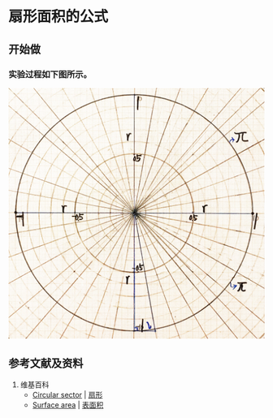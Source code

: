 # 扇形面积的公式

## 开始做

### 实验过程如下图所示。

![](/images/积分/规则曲面的平面图形的面积/扇形面积的公式/1a1.jpg)

## 参考文献及资料

1. 维基百科
	- [Circular sector](https://en.wikipedia.org/wiki/Circular_sector) | [扇形](https://zh.wikipedia.org/wiki/扇形) 
	- [Surface area](https://en.wikipedia.org/wiki/Surface_area) | [表面积](https://zh.wikipedia.org/wiki/表面积) 

